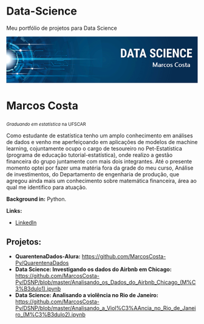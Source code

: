 # Data-Science
Meu portfólio de projetos para Data Science

<p align="center">
  <img src="https://raw.githubusercontent.com/MarcosCosta-Py/Data-Science/master/banner.png" >
</p>


# Marcos Costa
<sub>*Graduando em estatística* na UFSCAR</sub>

Como estudante de estatística tenho um amplo conhecimento em análises de dados e venho me aperfeiçoando em aplicações de modelos de machine learning, cojuntamente ocupo o cargo de tesoureiro no Pet-Estatística (programa de educação tutorial-estatística), onde realizo a gestão financeira do grupo juntamente com mais dois integrantes. Até o presente momento optei por fazer uma matéria fora da grade do meu curso, Análise de investimentos, do Departamento de engenharia de produção, que agregou ainda mais um conhecimento sobre matemática financeira, área ao qual me identifico para atuação.

**Background in:** Python.

**Links:**
* [LinkedIn](https://www.linkedin.com/in/marcos-costa-4058b1167/)

## Projetos:

* **QuarentenaDados-Alura:** https://github.com/MarcosCosta-Py/QuarentenaDados
* **Data Science: Investigando os dados do Airbnb em Chicago:** https://github.com/MarcosCosta-Py/DSNP/blob/master/Analisando_os_Dados_do_Airbnb_Chicago_(M%C3%B3dulo1).ipynb
* **Data Science: Analisando a violência no Rio de Janeiro:** https://github.com/MarcosCosta-Py/DSNP/blob/master/Analisando_a_Viol%C3%AAncia_no_Rio_de_Janeiro_(M%C3%B3dulo2).ipynb
